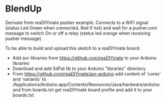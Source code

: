 BlendUp
=======

Derivate from reaDIYmate pusher example. Connects to a WiFi signal (status Led Green when connected, Red if not) and wait for a pusher.com message to switch On or off a relay (status led orange when receiving pusher message).

To be able to build and upload this sketch to a reaDIYmate board:
 * Add avr-libraries from https://github.com/reaDIYmate to your Arduino libraries
 * Download and add SdFat lib to your Arduino "libraries" directory
 * From https://github.com/reaDIYmate/avr-arduino add content of 'cores' and 'variants' to /Applications/Arduino.app/Contents/Resources/Java/hardware/arduino and from boards.txt get reaDIYmate board profile and add it to your boards.txt 